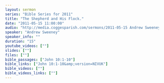 ```yaml
---
layout: sermon
series: "Bible Series for 2011"
title: "The Shepherd and His Flock."
date: "2011-05-15 11:00:00"
audio: "http://media.coggesparish.com/sermons/2011-05-15 Andrew Sweeney.mp3"
speaker: "Andrew Sweeney"
speaker_info: ""
duration: "15"
youtube_videos: [""]
slides: [""]
files: [""]
bible_passages: ["John 10:1-10"]
bible_links: ["John 10:1-10&amp;version=NIVUK"]
bible_videos: [""]
bible_videos_links: [""]
---
```

